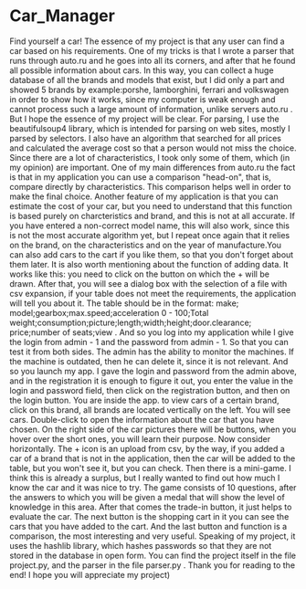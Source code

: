 # Car_Manager
Find yourself a car! The essence of my project is that any user can find a car based on his requirements. One of my tricks is that I wrote a parser that runs through auto.ru and he goes into all its corners, and after that he found all possible information about cars. In this way, you can collect a huge database of all the brands and models that exist, but I did only a part and showed 5 brands by example:porshe, lamborghini, ferrari and volkswagen in order to show how it works, since my computer is weak enough and cannot process such a large amount of information, unlike servers auto.ru . But I hope the essence of my project will be clear. For parsing, I use the beautifulsoup4 library, which is intended for parsing on web sites, mostly I parsed by selectors. I also have an algorithm that searched for all prices and calculated the average cost so that a person would not miss the choice. Since there are a lot of characteristics, I took only some of them, which (in my opinion) are important. One of my main differences from auto.ru the fact is that in my application you can use a comparison "head-on", that is, compare directly by characteristics. This comparison helps well in order to make the final choice. Another feature of my application is that you can estimate the cost of your car, but you need to understand that this function is based purely on charcteristics and brand, and this is not at all accurate. If you have entered a non-correct model name, this will also work, since this is not the most accurate algorithm yet, but I repeat once again that it relies on the brand, on the characteristics and on the year of manufacture.You can also add cars to the cart if you like them, so that you don't forget about them later. It is also worth mentioning about the function of adding data. It works like this: you need to click on the button on which the + will be drawn. After that, you will see a dialog box with the selection of a file with csv expansion, if your table does not meet the requirements, the application will tell you about it. The table should be in the format: make; model;gearbox;max.speed;acceleration 0 - 100;Total weight;consumption;picture;length;width;height;door.clearance; price;number of seats;view . And so you log into my application while I give the login from admin - 1 and the password from admin - 1. So that you can test it from both sides. The admin has the ability to monitor the machines. If the machine is outdated, then he can delete it, since it is not relevant. And so you launch my app. I gave the login and password from the admin above, and in the registration it is enough to figure it out, you enter the value in the login and password field, then click on the registration button, and then on the login button. You are inside the app. to view cars of a certain brand, click on this brand, all brands are located vertically on the left. You will see cars. Double-click to open the information about the car that you have chosen. On the right side of the car pictures there will be buttons, when you hover over the short ones, you will learn their purpose. Now consider horizontally. The + icon is an upload from csv, by the way, if you added a car of a brand that is not in the application, then the car will be added to the table, but you won't see it, but you can check. Then there is a mini-game. I think this is already a surplus, but I really wanted to find out how much I know the car and it was nice to try. The game consists of 10 questions, after the answers to which you will be given a medal that will show the level of knowledge in this area. After that comes the trade-in button, it just helps to evaluate the car. The next button is the shopping cart in it you can see the cars that you have added to the cart. And the last button and function is a comparison, the most interesting and very useful. Speaking of my project, it uses the hashlib library, which hashes passwords so that they are not stored in the database in open form. You can find the project itself in the file project.py, and the parser in the file parser.py . Thank you for reading to the end! I hope you will appreciate my project)
